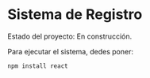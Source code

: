 <h1>Sistema de Registro</h1>

Estado del proyecto: En construcción.

Para ejecutar el sistema, dedes poner:

```npm install react```
